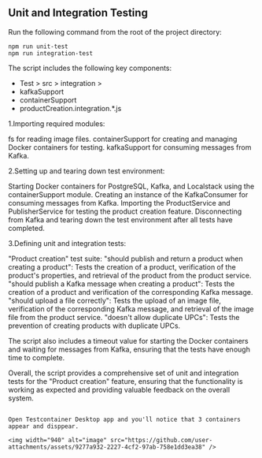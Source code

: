 ## Unit and Integration Testing

Run the following command from the root of the project
directory:

```
npm run unit-test
npm run integration-test
```


The script includes the following key components:

- Test > src > integration > 
- kafkaSupport
- containerSupport
- productCreation.integration.*.js



1.Importing required modules:


fs for reading image files.
containerSupport for creating and managing Docker containers for testing.
kafkaSupport for consuming messages from Kafka.


2.Setting up and tearing down test environment:


Starting Docker containers for PostgreSQL, Kafka, and Localstack using the containerSupport module.
Creating an instance of the KafkaConsumer for consuming messages from Kafka.
Importing the ProductService and PublisherService for testing the product creation feature.
Disconnecting from Kafka and tearing down the test environment after all tests have completed.


3.Defining unit and integration tests:


"Product creation" test suite:
"should publish and return a product when creating a product": Tests the creation of a product, verification of the product's properties, and retrieval of the product from the product service.
"should publish a Kafka message when creating a product": Tests the creation of a product and verification of the corresponding Kafka message.
"should upload a file correctly": Tests the upload of an image file, verification of the corresponding Kafka message, and retrieval of the image file from the product service.
"doesn't allow duplicate UPCs": Tests the prevention of creating products with duplicate UPCs.

The script also includes a timeout value for starting the Docker containers and waiting for messages from Kafka, ensuring that the tests have enough time to complete.

Overall, the script provides a comprehensive set of unit and integration tests for the "Product creation" feature, ensuring that the functionality is working as expected and providing valuable feedback on the overall system.
```

Open Testcontainer Desktop app and you'll notice that 3 containers appear and disppear.

<img width="940" alt="image" src="https://github.com/user-attachments/assets/9277a932-2227-4cf2-97ab-758e1dd3ea38" />
